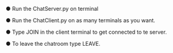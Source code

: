 ● Run the ChatServer.py on terminal

● Run the ChatClient.py on as many terminals as you want.

● Type JOIN in the client terminal to get connected to te server.

● To leave the chatroom type LEAVE.
